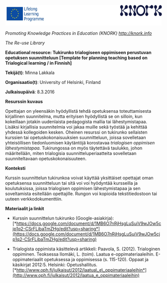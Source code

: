 <img src="images\f7707660a2dfafc70399fc3d69b530a04c00092c/media/image01.png" width="624" height="65" />

*Promoting Knowledge Practices in Education (KNORK) http://knork.info*

*The Re-use Library*

**Educational resource: Tukirunko trialogiseen oppimiseen perustuvan opetuksen suunnitteluun \[Template for planning teaching based on Trialogical learning / in Finnish\]**

**Tekijä(t)**: Minna Lakkala

**Organisaatio(t)**: University of Helsinki, Finland

**Julkaisupäivä**: 8.3.2016

**Resurssin kuvaus**

Opettajan on yleensäkin hyödyllistä tehdä opetuksensa toteuttamisesta kirjallinen suunnitelma, mutta erityisen hyödyllistä se on silloin, kun kokeillaan jotakin uudenlaista pedagogista mallia tai lähestymistapaa. Lisäksi kirjallisia suunnitelmia voi jakaa muille sekä työstää ja kehittää yhdessä kollegoiden kesken. Oheinen resurssi on tukirunko sellaisten kurssien tai opetuskokonaisuuksien suunnitteluun, joissa sovelletaan yhteisöllisen tiedonluomisen käytäntöjä korostavaa *trialogisen oppimisen lähestymistapaa*. Tukirungossa on myös täytettävä taulukko, johon määritellään, miten trialogisia suunnitteluperiaatteita sovelletaan suunniteltavaan opetuskokonaisuuteen.

**Konteksti**

Kurssin suunnittelun tukirunkoa voivat käyttää yksittäiset opettajat oman opetuksensa suunnitteluun tai sitä voi voi hyödyntää kursseilla ja koulutuksissa, joissa trialogisen oppimisen lähestymistapaa ja sen soveltamista esitellään opettajille. Rungon voi kopioida tekstitiedostoon tai uuteen verkkodokumenttiin.

**Materiaalit ja linkit**

-   Kurssin suunnittelun tukirunko (Google-asiakirja): [*https://docs.google.com/document/d/1MB6O7nRjHsgLuSuiV9wJOw5cjp1q2-CSrFLibaTmZHg/edit?usp=sharing*](https://docs.google.com/document/d/1MB6O7nRjHsgLuSuiV9wJOw5cjp1q2-CSrFLibaTmZHg/edit?usp=sharing)

-   Trialogista oppimista käsittelevä artikkeli: Paavola, S. (2012). Trialoginen oppiminen. Teoksessa Ilomäki, L. (toim). Laatua e-oppimateriaaleihin. E-oppimateriaalit opetuksessa ja oppimisessa (s. 115-120). Oppaat ja käsikirjat 2012:5. Helsinki: Opetushallitus. [*http://www.oph.fi/julkaisut/2012/laatua\_e\_oppimateriaaleihin*](http://www.oph.fi/julkaisut/2012/laatua_e_oppimateriaaleihin)


